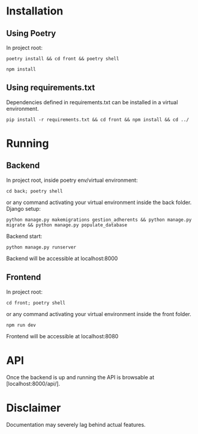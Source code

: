 # Installation
## Using Poetry
In project root:
```commandline
poetry install && cd front && poetry shell
```
```commandline
npm install
```
## Using requirements.txt
Dependencies defined in requirements.txt can be installed in a virtual environment.
```commandline
pip install -r requirements.txt && cd front && npm install && cd ../
```

# Running
## Backend
In project root, inside poetry env/virtual environment:
```commandline
cd back; poetry shell 
```
or any command activating your virtual environment inside the back folder.
Django setup:
```commandline
python manage.py makemigrations gestion_adherents && python manage.py migrate && python manage.py populate_database
```
Backend start:
```commandline
python manage.py runserver
```
Backend will be accessible at localhost:8000
## Frontend
In project root:
```commandline
cd front; poetry shell
```
or any command activating your virtual environment inside the front folder.
```commandline
npm run dev
```
Frontend will be accessible at localhost:8080

# API
Once the backend is up and running the API is browsable at [localhost:8000/api/].

# Disclaimer
Documentation may severely lag behind actual features.
